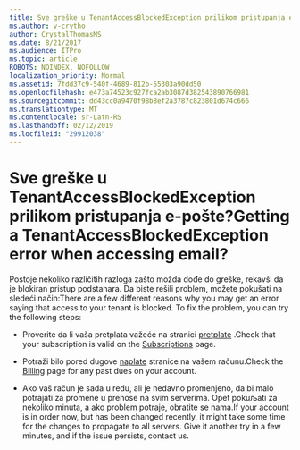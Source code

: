```yaml
---
title: Sve greške u TenantAccessBlockedException prilikom pristupanja e-pošte?
ms.author: v-crytho
author: CrystalThomasMS
ms.date: 8/21/2017
ms.audience: ITPro
ms.topic: article
ROBOTS: NOINDEX, NOFOLLOW
localization_priority: Normal
ms.assetid: 7fdd37c9-540f-4689-812b-55303a90dd50
ms.openlocfilehash: e473a74523c927fca2ab3087d382543890766981
ms.sourcegitcommit: dd43cc0a9470f98b8ef2a3787c823801d674c666
ms.translationtype: MT
ms.contentlocale: sr-Latn-RS
ms.lasthandoff: 02/12/2019
ms.locfileid: "29912038"
---
```

# <a name="getting-a-tenantaccessblockedexception-error-when-accessing-email"></a><span data-ttu-id="47b1a-102">Sve greške u TenantAccessBlockedException prilikom pristupanja e-pošte?</span><span class="sxs-lookup"><span data-stu-id="47b1a-102">Getting a TenantAccessBlockedException error when accessing email?</span></span>

<span data-ttu-id="47b1a-p101">Postoje nekoliko različitih razloga zašto možda dođe do greške, rekavši da je blokiran pristup podstanara. Da biste rešili problem, možete pokušati na sledeći način:</span><span class="sxs-lookup"><span data-stu-id="47b1a-p101">There are a few different reasons why you may get an error saying that access to your tenant is blocked. To fix the problem, you can try the following steps:</span></span>
  
- <span data-ttu-id="47b1a-105">Proverite da li vaša pretplata važeće na stranici [pretplate](https://admin.microsoft.com/adminportal/home#/subscriptions) .</span><span class="sxs-lookup"><span data-stu-id="47b1a-105">Check that your subscription is valid on the [Subscriptions](https://admin.microsoft.com/adminportal/home#/subscriptions) page.</span></span> 
    
- <span data-ttu-id="47b1a-106">Potraži bilo pored dugove [naplate](https://admin.microsoft.com/adminportal/home#/billoverview) stranice na vašem računu.</span><span class="sxs-lookup"><span data-stu-id="47b1a-106">Check the [Billing](https://admin.microsoft.com/adminportal/home#/billoverview) page for any past dues on your account.</span></span> 
    
- <span data-ttu-id="47b1a-p102">Ako vaš račun je sada u redu, ali je nedavno promenjeno, da bi malo potrajati za promene u prenose na svim serverima. Opet pokuљati za nekoliko minuta, a ako problem potraje, obratite se nama.</span><span class="sxs-lookup"><span data-stu-id="47b1a-p102">If your account is in order now, but has been changed recently, it might take some time for the changes to propagate to all servers. Give it another try in a few minutes, and if the issue persists, contact us.</span></span>
    


